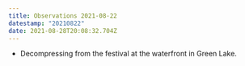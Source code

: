 ```yaml
---
title: Observations 2021-08-22
datestamp: "20210822"
date: 2021-08-28T20:08:32.704Z
---
```

- Decompressing from the festival at the waterfront in Green Lake.